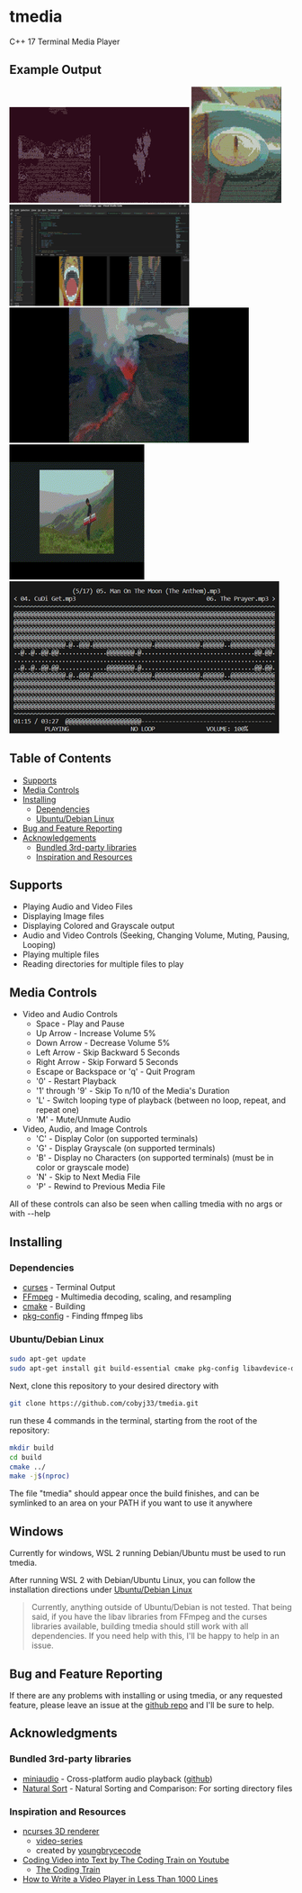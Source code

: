 # tmedia

C++ 17 Terminal Media Player

## Example Output

![example created in tmux](assets/readme/example-320.gif)
![example colored output](assets/readme/colored_music_record-160.gif)
![example vscode](assets/readme/vscode.png)
![example volcano](assets/readme/volcano.gif)
![example keybiard](assets/readme/keyboard_man.gif)
![example audio-playback](assets/readme/audio_playing_tmedia_480.png)

## Table of Contents

- [Supports](#supports)
- [Media Controls](#media-controls)
- [Installing](#installing)
  - [Dependencies](#dependencies)
  - [Ubuntu/Debian Linux](#ubuntudebian-linux)
- [Bug and Feature Reporting](#bug-and-feature-reporting)
- [Acknowledgements](#acknowledgments)
  - [Bundled 3rd-party libraries](#bundled-3rd-party-libraries)
  - [Inspiration and Resources](#inspiration-and-resources)

## Supports

- Playing Audio and Video Files
- Displaying Image files
- Displaying Colored and Grayscale output
- Audio and Video Controls (Seeking, Changing Volume, Muting, Pausing, Looping)
- Playing multiple files
- Reading directories for multiple files to play

## Media Controls

- Video and Audio Controls
  - Space - Play and Pause
  - Up Arrow - Increase Volume 5%
  - Down Arrow - Decrease Volume 5%
  - Left Arrow - Skip Backward 5 Seconds
  - Right Arrow - Skip Forward 5 Seconds
  - Escape or Backspace or 'q' - Quit Program
  - '0' - Restart Playback
  - '1' through '9' - Skip To n/10 of the Media's Duration
  - 'L' - Switch looping type of playback (between no loop, repeat, and repeat one)
  - 'M' - Mute/Unmute Audio
- Video, Audio, and Image Controls
  - 'C' - Display Color (on supported terminals)
  - 'G' - Display Grayscale (on supported terminals)
  - 'B' - Display no Characters (on supported terminals) (must be in color or grayscale mode)
  - 'N' - Skip to Next Media File
  - 'P' - Rewind to Previous Media File

All of these controls can also be seen when calling tmedia with no args or
with --help


## Installing

### Dependencies

* [curses](https://invisible-island.net/ncurses/) - Terminal Output
* [FFmpeg](https://ffmpeg.org/) - Multimedia decoding, scaling, and resampling
* [cmake](https://cmake.org/) - Building
* [pkg-config](https://www.freedesktop.org/wiki/Software/pkg-config/) - Finding ffmpeg libs

### Ubuntu/Debian Linux

```bash
sudo apt-get update
sudo apt-get install git build-essential cmake pkg-config libavdevice-dev libncurses-dev
```

Next, clone this repository to your desired directory with

```bash
git clone https://github.com/cobyj33/tmedia.git
```

run these 4 commands in the terminal, starting from
the root of the repository:

```bash
mkdir build
cd build
cmake ../
make -j$(nproc)
```
The file "tmedia" should appear once the build finishes, and can be
symlinked to an area on your PATH if you want to use it anywhere

## Windows

Currently for windows, WSL 2 running Debian/Ubuntu must be used to run tmedia.

After running WSL 2 with Debian/Ubuntu Linux, you can follow the installation
directions under [Ubuntu/Debian Linux](#ubuntudebian-linux)

> Currently, anything outside of Ubuntu/Debian is not tested. That being said,
> if you have the libav libraries from FFmpeg and the curses libraries available, 
> building tmedia should still work with all dependencies. If you need help with this,
> I'll be happy to help in an issue.

## Bug and Feature Reporting

If there are any problems with installing or using tmedia, or any requested feature,
please leave an issue at the [github repo](https://www.github.com/cobyj33/tmedia)
and I'll be sure to help. 

## Acknowledgments

### Bundled 3rd-party libraries

* [miniaudio](https://miniaud.io/) - Cross-platform audio playback ([github](https://github.com/mackron/miniaudio))
* [Natural Sort](https://github.com/scopeInfinity/NaturalSort) - Natural Sorting and Comparison: For sorting directory files

### Inspiration and Resources

* [ncurses 3D renderer](https://github.com/youngbrycecode/RenderEngine)
  * [video-series](https://www.youtube.com/playlist?list=PLg4mWef4l7Qzxs_Fa2DrgZeJKAbG3b7ue)
  * created by [youngbrycecode](https://github.com/youngbrycecode)
* [Coding Video into Text by The Coding Train on Youtube](https://www.youtube.com/watch?v=55iwMYv8tGI)
  * [The Coding Train](https://www.youtube.com/c/TheCodingTrain)
* [How to Write a Video Player in Less Than 1000 Lines](http://dranger.com/ffmpeg/)
